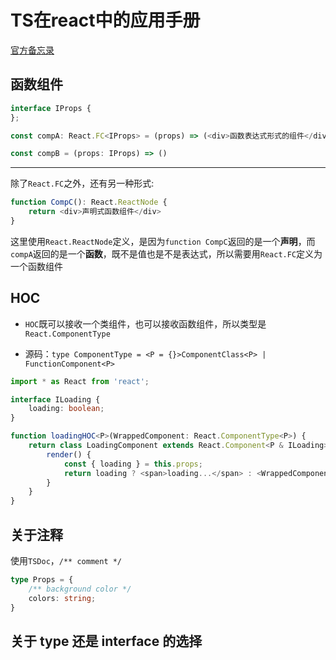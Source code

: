 # TS在react中的应用手册

[官方备忘录](https://react-typescript-cheatsheet.netlify.app/docs/basic/setup)

## 函数组件

```ts
interface IProps {
};

const compA: React.FC<IProps> = (props) => (<div>函数表达式形式的组件</div>)

const compB = (props: IProps) => ()
```

---

除了`React.FC`之外，还有另一种形式:

```js
function CompC(): React.ReactNode {
    return <div>声明式函数组件</div>
}
```

这里使用`React.ReactNode`定义，是因为`function CompC`返回的是一个**声明**，而`compA`返回的是一个**函数**，既不是值也是不是表达式，所以需要用`React.FC`定义为一个函数组件


## HOC

- `HOC`既可以接收一个类组件，也可以接收函数组件，所以类型是`React.ComponentType`

- 源码：`type ComponentType = <P = {}>ComponentClass<P> | FunctionComponent<P>`

```ts
import * as React from 'react';

interface ILoading {
    loading: boolean;
}

function loadingHOC<P>(WrappedComponent: React.ComponentType<P>) {
    return class LoadingComponent extends React.Component<P & ILoading> {
        render() {
            const { loading } = this.props;
            return loading ? <span>loading...</span> : <WrappedComponent {...this.props as P}/>
        }
    }
}
```

## 关于注释

使用`TSDoc`，`/** comment */`

```ts
type Props = {
    /** background color */
    colors: string;
}
```

## 关于 type 还是 interface 的选择